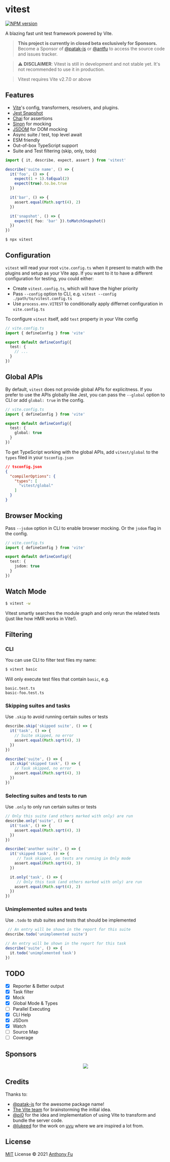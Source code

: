 # vitest

[![NPM version](https://img.shields.io/npm/v/vitest?color=a1b858&label=)](https://www.npmjs.com/package/vitest)

A blazing fast unit test framework powered by Vite.

> **This project is currently in closed beta exclusively for Sponsors.**<br>
> Become a Sponsor of [@patak-js](https://github.com/sponsors/patak-js) or [@antfu](https://github.com/sponsors/antfu) to access the source code and issues tracker.

> ⚠️ **DISCLAIMER**: Vitest is still in development and not stable yet. It's not recommended to use it in production.

> Vitest requires Vite v2.7.0 or above

## Features

- [Vite](https://vitejs.dev/)'s config, transformers, resolvers, and plugins.
- [Jest Snapshot](https://jestjs.io/docs/snapshot-testing)
- [Chai](https://www.chaijs.com/) for assertions
- [Sinon](https://sinonjs.org/) for mocking
- [JSDOM](https://github.com/jsdom/jsdom) for DOM mocking
- Async suite / test, top level await
- ESM friendly
- Out-of-box TypeScript support
- Suite and Test filtering (skip, only, todo)

```ts
import { it, describe, expect, assert } from 'vitest'

describe('suite name', () => {
  it('foo', () => {
    expect(1 + 1).toEqual(2)
    expect(true).to.be.true
  })

  it('bar', () => {
    assert.equal(Math.sqrt(4), 2)
  })

  it('snapshot', () => {
    expect({ foo: 'bar' }).toMatchSnapshot()
  })
})
```

```bash
$ npx vitest
```

## Configuration

`vitest` will read your root `vite.config.ts` when it present to match with the plugins and setup as your Vite app. If you want to it to have a different configuration for testing, you could either:

- Create `vitest.config.ts`, which will have the higher priority
- Pass `--config` option to CLI, e.g. `vitest --config ./path/to/vitest.config.ts`
- Use `process.env.VITEST` to conditionally apply differnet configuration in `vite.config.ts`

To configure `vitest` itself, add `test` property in your Vite config

```ts
// vite.config.ts
import { defineConfig } from 'vite'

export default defineConfig({
  test: {
    // ...
  }
})
```

## Global APIs

By default, `vitest` does not provide global APIs for explicitness. If you prefer to use the APIs globally like Jest, you can pass the `--global` option to CLI or add `global: true` in the config.

```ts
// vite.config.ts
import { defineConfig } from 'vite'

export default defineConfig({
  test: {
    global: true
  }
})
```

To get TypeScript working with the global APIs, add `vitest/global` to the `types` filed in your `tsconfig.json`

```json
// tsconfig.json
{
  "compilerOptions": {
    "types": [
      "vitest/global"
    ]
  }
}
```

## Browser Mocking

Pass `--jsdom` option in CLI to enable browser mocking. Or the `jsdom` flag in the config.

```ts
// vite.config.ts
import { defineConfig } from 'vite'

export default defineConfig({
  test: {
    jsdom: true
  }
})
```

## Watch Mode

```bash
$ vitest -w
```

Vitest smartly searches the module graph and only rerun the related tests (just like how HMR works in Vite!).

## Filtering

### CLI

You can use CLI to filter test files my name:

```bash
$ vitest basic
```

Will only execute test files that contain `basic`, e.g.

```
basic.test.ts
basic-foo.test.ts
```

### Skipping suites and tasks

Use `.skip` to avoid running certain suites or tests 

```ts
describe.skip('skipped suite', () => {
  it('task', () => {
    // Suite skipped, no error
    assert.equal(Math.sqrt(4), 3)
  })
})

describe('suite', () => {
  it.skip('skipped task', () => {
    // Task skipped, no error
    assert.equal(Math.sqrt(4), 3)
  })
})
```

### Selecting suites and tests to run

Use `.only` to only run certain suites or tests 

```ts
// Only this suite (and others marked with only) are run
describe.only('suite', () => {
  it('task', () => {
    assert.equal(Math.sqrt(4), 3) 
  })
})

describe('another suite', () => {
  it('skipped task', () => {
     // Task skipped, as tests are running in Only mode
    assert.equal(Math.sqrt(4), 3)
  })

  it.only('task', () => {
     // Only this task (and others marked with only) are run
    assert.equal(Math.sqrt(4), 2)
  })
})
```

### Unimplemented suites and tests

Use `.todo` to stub suites and tests that should be implemented

```ts
 // An entry will be shown in the report for this suite
describe.todo('unimplemented suite')

// An entry will be shown in the report for this task
describe('suite', () => {
  it.todo('unimplemented task')
})
```

## TODO

- [x] Reporter & Better output
- [x] Task filter
- [x] Mock
- [x] Global Mode & Types
- [ ] Parallel Executing
- [x] CLI Help
- [x] JSDom
- [x] Watch
- [ ] Source Map
- [ ] Coverage

## Sponsors

<p align="center">
  <a href="https://cdn.jsdelivr.net/gh/antfu/static/sponsors.svg">
    <img src='https://cdn.jsdelivr.net/gh/antfu/static/sponsors.svg'/>
  </a>
</p>

## Credits

Thanks to:

- [@patak-js](https://github.com/patak-js) for the awesome package name!
- [The Vite team](https://github.com/vitejs/vite) for brainstorming the initial idea.
- [@pi0](https://github.com/pi0) for the idea and implementation of using Vite to transform and bundle the server code.
- [@lukeed](https://github.com/lukeed) for the work on [uvu](https://github.com/lukeed/uvu) where we are inspired a lot from.

## License

[MIT](./LICENSE) License © 2021 [Anthony Fu](https://github.com/antfu)
